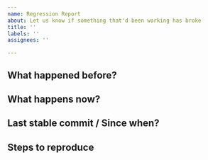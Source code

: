 ```yaml
---
name: Regression Report
about: Let us know if something that'd been working has broke
title: ''
labels: ''
assignees: ''

---
```


## What happened before?




## What happens now?




## Last stable commit / Since when?




## Steps to reproduce

[//]: # (Any or all of the following:)
[//]: # (* Host system configuration: OS, Docker & friends' versions etc.)
[//]: # (* Project generation options)
[//]: # (* Logs)
